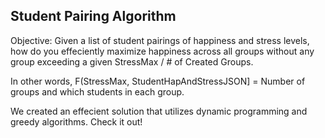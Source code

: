 ## Student Pairing Algorithm

Objective: Given a list of student pairings of happiness and stress levels, how do you effeciently maximize happiness across all groups without any group exceeding a given StressMax / # of Created Groups.

In other words, F(StressMax, StudentHapAndStressJSON] = Number of groups and which students in each group.

We created an effecient solution that utilizes dynamic programming and greedy algorithms. Check it out! 
